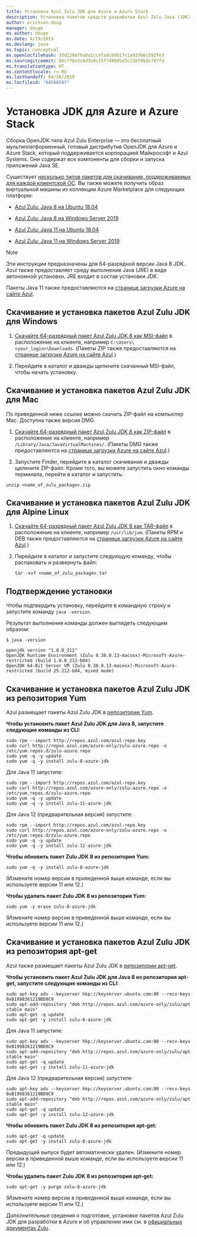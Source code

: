 ```yaml
---
title: Установка Azul Zulu JDK для Azure и Azure Stack
description: Установка пакетов средств разработки Azul Zulu Java (JDK) для разработки в Azure на платформах Windows, Linux и Mac
author: erickson-doug
manager: douge
ms.author: douge
ms.date: 4/19/2019
ms.devlang: java
ms.topic: conceptual
ms.openlocfilehash: 33d2206f9a0a1cc9fadc60b17c1a93f66c592fe3
ms.sourcegitcommit: 04cff6e3c6d3a9c15f7d88d5d3c238f0bdc787fd
ms.translationtype: HT
ms.contentlocale: ru-RU
ms.lasthandoff: 04/26/2019
ms.locfileid: "64568597"
---
```

# <a name="install-the-jdk-for-azure-and-azure-stack"></a>Установка JDK для Azure и Azure Stack

Сборка OpenJDK типа Azul Zulu Enterprise — это бесплатный мультиплатформенный, готовый дистрибутив OpenJDK для Azure и Azure Stack, который поддерживается корпорацией Майкрософт и Azul Systems. Они содержат все компоненты для сборки и запуска приложений Java SE.

Существует [несколько типов пакетов для скачивания, поддерживаемых для каждой клиентской ОС](https://www.azul.com/downloads/azure-only/zulu/). Вы также можете получить образ виртуальной машины из коллекции Azure Marketplace для следующих платформ:

  * [Azul Zulu: Java 8 на Ubuntu 18.04](https://azuremarketplace.microsoft.com/en-us/marketplace/apps/azul.azul-zulu8-ubuntu-1804)
  * [Azul Zulu: Java 8 на Windows Server 2019](https://azuremarketplace.microsoft.com/en-us/marketplace/apps/azul.azul-zulu8-windows-2019)
  
  * [Azul Zulu: Java 11 на Ubuntu 18.04](https://azuremarketplace.microsoft.com/en-us/marketplace/apps/azul.azul-zulu11-ubuntu-1804)
  * [Azul Zulu: Java 11 на Windows Server 2019](https://azuremarketplace.microsoft.com/en-us/marketplace/apps/azul.azul-zulu11-windows-2019)


> [!NOTE]
> Эти инструкции предназначены для 64-разрядной версии Java 8 JDK. Azul также предоставляет среду выполнения Java (JRE) в виде автономной установки. JRE входит в состав установки JDK.
>
>  Пакеты Java 11 также предоставляются на [странице загрузки Azure на сайте Azul](https://www.azul.com/downloads/azure-only/zulu/).

## <a name="download-and-install-the-azul-zulu-jdks-for-windows"></a>Скачивание и установка пакетов Azul Zulu JDK для Windows 

1. [Скачайте 64-разрядный пакет Azul Zulu JDK 8 как MSI-файл](https://repos.azul.com/azure-only/zulu/packages/zulu-11/11.0.3/zulu-11-azure-jdk_11.31.11-11.0.3-win_x64.msi) в расположение на клиенте, например `C:\Users\<your_login>\Downloads`. (Пакеты ZIP также предоставляются на [странице загрузки Azure на сайте Azul](https://www.azul.com/downloads/azure-only/zulu/).)

2. Перейдите в каталог и дважды щелкните скачанный MSI-файл, чтобы начать установку.

## <a name="download-and-install-the-azul-zulu-jdks-for-mac"></a>Скачивание и установка пакетов Azul Zulu JDK для Mac 

По приведенной ниже ссылке можно скачать ZIP-файл на компьютер Mac. Доступна также версия DMG.

1. [Скачайте 64-разрядный пакет Azul Zulu JDK 8 как ZIP-файл](https://repos.azul.com/azure-only/zulu/packages/zulu-11/11.0.3/zulu-11-azure-jdk_11.31.11-11.0.3-macosx_x64.zip) в расположение на клиенте, например `/Library/Java/JavaVirtualMachines/`. (Пакеты DMG также предоставляются на [странице загрузки Azure на сайте Azul](https://www.azul.com/downloads/azure-only/zulu/).)

2. Запустите Finder, перейдите в каталог скачивания и дважды щелкните ZIP-файл. Кроме того, вы можете запустить окно команды терминала, перейти в каталог и запустить:

```cli
unzip <name_of_zulu_package>.zip
```

## <a name="download-and-install-the-azul-zulu-jdks-for-alpine-linux"></a>Скачивание и установка пакетов Azul Zulu JDK для Alpine Linux

1. [Скачайте 64-разрядный пакет Azul Zulu JDK 8 как TAR-файл](https://repos.azul.com/azure-only/zulu/packages/zulu-11/11.0.3/zulu-11-azure-jdk_11.31.11-11.0.3-linux_x64.tar.gz) в расположение на клиенте, например `/usr/lib/jvm`. (Пакеты RPM и DEB также предоставляются на [странице загрузки Azure на сайте Azul](https://www.azul.com/downloads/azure-only/zulu/).)

2. Перейдите в каталог и запустите следующую команду, чтобы распаковать и развернуть файл:

    ```cli
    tar -xvf <name_of_zulu_package>.tar
    ```

## <a name="confirm-your-installation"></a>Подтверждение установки

Чтобы подтвердить установку, перейдите в командную строку и запустите команду `java -version`.

Результат выполнения команды должен выглядеть следующим образом:

```cli
$ java -version

openjdk version "1.8.0_212"
OpenJDK Runtime Environment (Zulu 8.38.0.13-macosx)-Microsoft-Azure-restricted (build 1.8.0_212-b04)
OpenJDK 64-Bit Server VM (Zulu 8.38.0.13-macosx)-Microsoft-Azure-restricted (build 25.212-b04, mixed mode)

```

## <a name="download-and-install-the-azul-zulu-jdks-from-a-yum-repository"></a>Скачивание и установка пакетов Azul Zulu JDK из репозитория Yum

Azul размещает пакеты Azul Zulu JDK в [репозитории Yum](http://repos.azul.com/azure-only/zulu-azure.repo).

**Чтобы установить пакет Azul Zulu JDK для Java 8, запустите следующие команды из CLI:**

```cli
sudo rpm --import http://repos.azul.com/azul-repo.key
sudo curl http://repos.azul.com/azure-only/zulu-azure.repo -o /etc/yum.repos.d/zulu-azure.repo
sudo yum -q -y update
sudo yum -q -y install zulu-8-azure-jdk
```

Для Java 11 запустите:

```cli
sudo rpm --import http://repos.azul.com/azul-repo.key
sudo curl http://repos.azul.com/azure-only/zulu-azure.repo -o /etc/yum.repos.d/zulu-azure.repo
sudo yum -q -y update
sudo yum -q -y install zulu-11-azure-jdk
```

Для Java 12 (предварительная версия) запустите:

```cli
sudo rpm --import http://repos.azul.com/azul-repo.key
sudo curl http://repos.azul.com/azure-only/zulu-azure.repo -o /etc/yum.repos.d/zulu-azure.repo
sudo yum -q -y update
sudo yum -q -y install zulu-12-azure-jdk
```

**Чтобы обновить пакет Zulu JDK 8 из репозитория Yum:**

```cli
sudo yum -q -y install zulu-8-azure-jdk
```

(Измените номер версии в приведенной выше команде, если вы используете версии 11 или 12.)

**Чтобы удалить пакет Zulu JDK 8 из репозитория Yum:**

```cli
sudo yum -y erase zulu-8-azure-jdk
```
(Измените номер версии в приведенной выше команде, если вы используете версии 11 или 12.)

## <a name="download-and-install-the-azul-zulu-jdks-from-an-apt-get-repository"></a>Скачивание и установка пакетов Azul Zulu JDK из репозитория apt-get

Azul также размещает пакеты Azul Zulu JDK в [репозитории apt-get](http://repos.azul.com/azure-only/zulu/apt).

**Чтобы установить пакет Azul Zulu JDK для Java 8 из репозитория apt-get, запустите следующие команды из CLI:**

```cli
sudo apt-key adv --keyserver hkp://keyserver.ubuntu.com:80 --recv-keys 0xB1998361219BD9C9
sudo apt-add-repository "deb http://repos.azul.com/azure-only/zulu/apt stable main"
sudo apt-get -q update
sudo apt-get -y install zulu-8-azure-jdk
```

Для Java 11 запустите:

```cli
sudo apt-key adv --keyserver hkp://keyserver.ubuntu.com:80 --recv-keys 0xB1998361219BD9C9
sudo apt-add-repository "deb http://repos.azul.com/azure-only/zulu/apt stable main"
sudo apt-get -q update
sudo apt-get -y install zulu-11-azure-jdk
```

Для Java 12 (предварительная версия) запустите:

```cli
sudo apt-key adv --keyserver hkp://keyserver.ubuntu.com:80 --recv-keys 0xB1998361219BD9C9
sudo apt-add-repository "deb http://repos.azul.com/azure-only/zulu/apt stable main"
sudo apt-get -q update
sudo apt-get -y install zulu-12-azure-jdk
```

**Чтобы обновить пакет Zulu JDK 8 из репозитория apt-get:**

```cli
sudo apt-get -q update
sudo apt-get -y install zulu-8-azure-jdk
```

Предыдущий выпуск будет автоматически удален.
(Измените номер версии в приведенной выше команде, если вы используете версии 11 или 12.)

**Чтобы удалить пакет Zulu JDK 8 из репозитория apt-get:**

```cli
sudo apt-get -y purge zulu-8-azure-jdk
```

(Измените номер версии в приведенной выше команде, если вы используете версии 11 или 12.)

Дополнительные сведения о подготовке, установке пакетов Azul Zulu JDK для разработки в Azure и об управлении ими см. в [официальных документах Zulu](https://docs.azul.com/zulu/zuludocs/index.htm).

